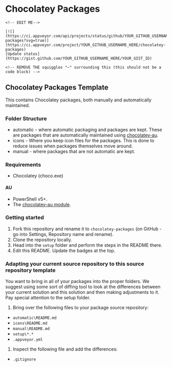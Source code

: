 # Chocolatey Packages

~~~
<!-- EDIT ME-->

[![](https://ci.appveyor.com/api/projects/status/github/YOUR_GITHUB_USERNAME_HERE/chocolatey-packages?svg=true)](https://ci.appveyor.com/project/YOUR_GITHUB_USERNAME_HERE/chocolatey-packages)
[Update status](https://gist.github.com/YOUR_GITHUB_USERNAME_HERE/YOUR_GIST_ID)

<!-- REMOVE THE squiggles "~" surrounding this (this should not be a code block) -->
~~~

## Chocolatey Packages Template

This contains Chocolatey packages, both manually and automatically maintained.

### Folder Structure

* automatic - where automatic packaging and packages are kept. These are packages that are automatically maintained using [chocolatey-au](https://github.com/chocolatey-community/chocolatey-au).
* icons - Where you keep icon files for the packages. This is done to reduce issues when packages themselves move around.
* manual - where packages that are not automatic are kept.

### Requirements

* Chocolatey (choco.exe)

#### AU

* PowerShell v5+.
* The [chocolatey-au module](https://github.com/chocolatey-community/chocolatey-au).

### Getting started

1. Fork this repository and rename it to `chocolatey-packages` (on GitHub - go into Settings, Repository name and rename).
1. Clone the repository locally.
1. Head into the `setup` folder and perform the steps in the README there.
1. Edit this README. Update the badges at the top.

### Adapting your current source repository to this source repository template

You want to bring in all of your packages into the proper folders. We suggest using some sort of diffing tool to look at the differences between your current solution and this solution and then making adjustments to it. Pay special attention to the setup folder.

1. Bring over the following files to your package source repository:
 * `automatic\README.md`
 * `icons\README.md`
 * `manual\README.md`
 * `setup\*.*`
 * `.appveyor.yml`
1. Inspect the following file and add the differences:
 * `.gitignore`

